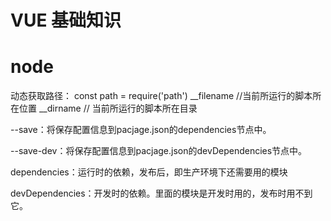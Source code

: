 # VUE 基础知识


# node
动态获取路径： const path = require('path')
__filename //当前所运行的脚本所在位置
__dirname   // 当前所运行的脚本所在目录



--save：将保存配置信息到pacjage.json的dependencies节点中。

--save-dev：将保存配置信息到pacjage.json的devDependencies节点中。

dependencies：运行时的依赖，发布后，即生产环境下还需要用的模块

devDependencies：开发时的依赖。里面的模块是开发时用的，发布时用不到它。